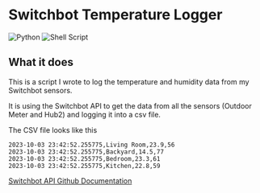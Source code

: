 # Switchbot Temperature Logger
![Python](https://img.shields.io/badge/python-3670A0?style=for-the-badge&logo=python&logoColor=ffdd54) ![Shell Script](https://img.shields.io/badge/shell_script-%23121011.svg?style=for-the-badge&logo=gnu-bash&logoColor=white)



## What it does

This is a script I wrote to log the temperature and humidity data from my Switchbot sensors.

It is using the Switchbot API to get the data from all the sensors (Outdoor Meter and Hub2) and logging it into a csv file.

The CSV file looks like this 
```csv
2023-10-03 23:42:52.255775,Living Room,23.9,56
2023-10-03 23:42:52.255775,Backyard,14.5,77
2023-10-03 23:42:52.255775,Bedroom,23.3,61
2023-10-03 23:42:52.255775,Kitchen,22.8,59
```

[Switchbot API Github Documentation](https://github.com/OpenWonderLabs/SwitchBotAPI)